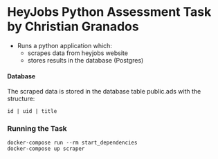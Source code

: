 # HeyJobs Python Assessment Task by Christian Granados

* Runs a python application which:
   * scrapes data from heyjobs website
   * stores results in the database (Postgres)

#### Database
The scraped data is stored in the database table public.ads
with the structure:
```
id | uid | title
```

### Running the Task
```
docker-compose run --rm start_dependencies
docker-compose up scraper
```
